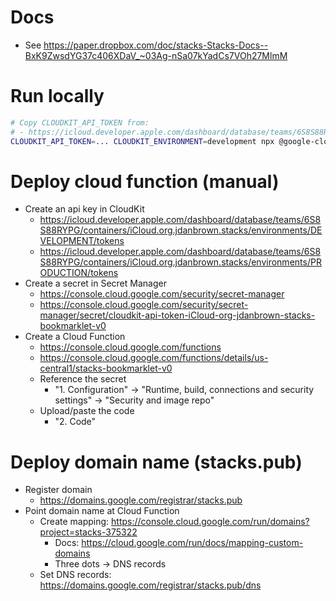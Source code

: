 # Docs
- See https://paper.dropbox.com/doc/stacks-Stacks-Docs--BxK9ZwsdYG37c406XDaV_~03Ag-nSa07kYadCs7VOh27MlmM

# Run locally
```sh
# Copy CLOUDKIT_API_TOKEN from:
# - https://icloud.developer.apple.com/dashboard/database/teams/6S8S88RYPG/containers/iCloud.org.jdanbrown.stacks/environments/DEVELOPMENT/tokens
CLOUDKIT_API_TOKEN=... CLOUDKIT_ENVIRONMENT=development npx @google-cloud/functions-framework --target=bookmarklet
```

# Deploy cloud function (manual)
- Create an api key in CloudKit
  - https://icloud.developer.apple.com/dashboard/database/teams/6S8S88RYPG/containers/iCloud.org.jdanbrown.stacks/environments/DEVELOPMENT/tokens
  - https://icloud.developer.apple.com/dashboard/database/teams/6S8S88RYPG/containers/iCloud.org.jdanbrown.stacks/environments/PRODUCTION/tokens
- Create a secret in Secret Manager
  - https://console.cloud.google.com/security/secret-manager
  - https://console.cloud.google.com/security/secret-manager/secret/cloudkit-api-token-iCloud-org-jdanbrown-stacks-bookmarklet-v0
- Create a Cloud Function
  - https://console.cloud.google.com/functions
  - https://console.cloud.google.com/functions/details/us-central1/stacks-bookmarklet-v0
  - Reference the secret
    - "1. Configuration" -> "Runtime, build, connections and security settings" -> "Security and image repo"
  - Upload/paste the code
    - "2. Code"

# Deploy domain name (stacks.pub)
- Register domain
  - https://domains.google.com/registrar/stacks.pub
- Point domain name at Cloud Function
  - Create mapping: https://console.cloud.google.com/run/domains?project=stacks-375322
    - Docs: https://cloud.google.com/run/docs/mapping-custom-domains
    - Three dots → DNS records
  - Set DNS records: https://domains.google.com/registrar/stacks.pub/dns
